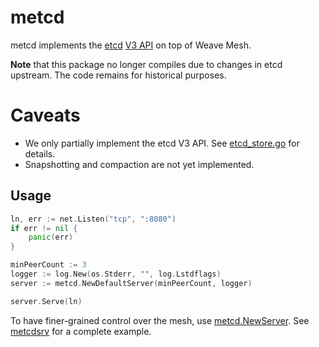 # metcd

metcd implements the [etcd](https://github.com/coreos/etcd)
 [V3 API](https://github.com/coreos/etcd/blob/master/Documentation/rfc/v3api.md)
 on top of Weave Mesh.

**Note** that this package no longer compiles due to changes in etcd upstream.
The code remains for historical purposes.

# Caveats

- We only partially implement the etcd V3 API. See [etcd_store.go](https://github.com/branthz/mesh/blob/master/metcd/etcd_store.go) for details.
- Snapshotting and compaction are not yet implemented.

## Usage

```go
ln, err := net.Listen("tcp", ":8080")
if err != nil {
	panic(err)
}

minPeerCount := 3
logger := log.New(os.Stderr, "", log.Lstdflags)
server := metcd.NewDefaultServer(minPeerCount, logger)

server.Serve(ln)
```

To have finer-grained control over the mesh, use [metcd.NewServer](http://godoc.org/github.com/branthz/mesh/metcd#NewServer).
See [metcdsrv](https://github.com/branthz/mesh/tree/master/metcd/metcdsrv/main.go) for a complete example.
